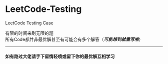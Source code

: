 # LeetCode-Testing
LeetCode Testing Case

有限的时间来刷无限的题  
所有Code都并非最优解甚至有可能会有多个解答（***可能想到就重写啦***）
 
----
#### 如有路过大佬请手下留情轻喷或留下你的最优解互相学习